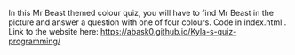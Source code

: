 In this Mr Beast themed colour quiz, you will have to find Mr Beast in the picture and answer a question with one of four colours. Code in index.html .
 Link to the website here: https://abask0.github.io/Kyla-s-quiz-programming/ 
